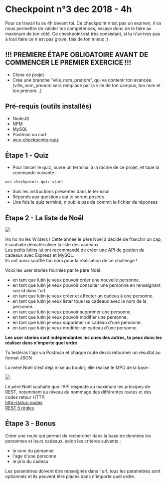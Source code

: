 # Checkpoint n°3 dec 2018 - **4h**

Pour ce travail tu as 4h devant toi. Ce checkpoint n'est pas un examen, il va nous permettre de valider tes compétences, essaye donc de le faire au maximum de ton côté.
Ce checkpoint est très consistant, si tu n'arrives pas à tout faire ce n'est pas grave, fais de ton mieux ;)

## **!!! PREMIERE ÉTAPE OBLIGATOIRE AVANT DE COMMENCER LE PREMIER EXERCICE !!!**

- Clone ce projet
- Crée une branche "ville_nom_prenom", qui va contenir ton avancée. (ville_nom_prenom sera remplacé par la ville de ton campus, ton nom et ton prénom...)

## Pré-requis (outils installés)

- NodeJS
- NPM
- MySQL
- Postman ou curl
- [wcs-checkpoints-quiz](https://www.npmjs.com/package/wcs-checkpoints-quiz)

## Étape 1 - Quiz

- Pour lancer le quiz, ouvre un terminal à la racine de ce projet, et tape la commande suivante :

```sh
wcs-checkpoints-quiz start
```

- Suis les instructions présentes dans le terminal
- Réponds aux questions qui te seront posées
- Une fois le quiz terminé, n'oublie pas de commit le fichier de réponses

## Étape 2 - La liste de Noël

![](https://media.giphy.com/media/gslUJA7JocSkg/giphy.gif)

Ho ho ho les Wilders ! Cette année le père Noël à décidé de franchir un cap, il souhaite dématérialiser la liste des cadeaux.\
Les petits lutins lui ont recommandé de créer une API de gestion de cadeaux avec Express et MySQL.\
Ils ont aussi soufflé ton nom pour la réalisation de ce challenge !

Voici les user stories fournies par le père Noël :

- en tant que lutin je veux pouvoir créer une nouvelle personne.
- en tant que lutin je veux pouvoir consulter une personne en renseignant son id dans l'url.
- en tant que lutin je veux créer et affecter un cadeau à une personne.
- en tant que lutin je veux lister tous les cadeaux avec le nom de la personne.
- en tant que lutin je veux pouvoir supprimer une personne.
- en tant que lutin je veux pouvoir modifier une personne.
- en tant que lutin je veux supprimer un cadeau d'une personne.
- en tant que lutin je veux modifier un cadeau d'une personne.

**Les user stories sont indépendantes les unes des autres, tu peux donc les réaliser dans n'importe quel ordre**

Tu testeras l'api via Postman et chaque route devra retourner un résultat au format JSON

La mère Noël s'est déjà mise au boulot, elle réalisé le MPD de la base :

![](https://images.innoveduc.fr/javascript-checkpoint3/mcd_noel.png)

Le père Noël souhaite que l'API respecte au maximum les principes de REST, notamment au niveau du nommage des différentes routes et des codes retour HTTP.\
[http-status-codes](https://restfulapi.net/http-status-codes/)\
[REST 5 règles](https://blog.nicolashachet.com/niveaux/confirme/larchitecture-rest-expliquee-en-5-regles/)

## Étape 3 - Bonus

Créer une route qui permet de rechercher dans la base de données les personnes et leurs cadeaux, selon les critères suivants :

- le nom du personne
- l'age d'une personne
- le prix du cadeau

Les paramètres doivent être renseignés dans l'url, tous les paramètres sont optionnels et ils peuvent être placés dans n'importe quel ordre.
